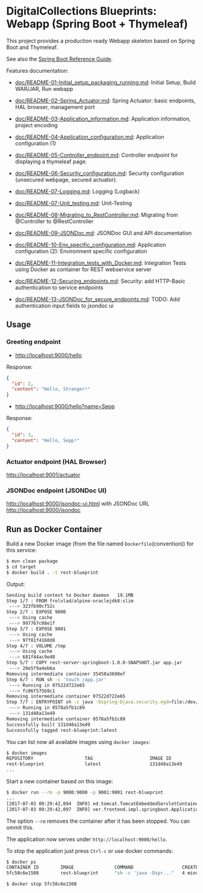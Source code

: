 # DigitalCollections Blueprints: Webapp (Spring Boot + Thymeleaf)

This project provides a production ready Webapp skeleton based on Spring Boot and Thymeleaf.

See also the [Spring Boot Reference Guide](http://docs.spring.io/spring-boot/docs/current/reference/html/index.html).

Features documentation:

- [doc/README-01-Initial_setup_packaging_running.md](doc/README-01-Initial_setup_packaging_running.md): Initial Setup, Build WAR/JAR, Run webapp
- [doc/README-02-Spring_Actuator.md](doc/README-02-Spring_Actuator.md): Spring Actuator: basic endpoints, HAL browser, management port
- [doc/README-03-Application_information.md](doc/README-03-Application_information.md): Application information, project encoding
- [doc/README-04-Application_configuration.md](doc/README-04-Application_configuration.md): Application configuration (1)
- [doc/README-05-Controller_endpoint.md](doc/README-05-Controller_endpoint.md): Controller endpoint for displaying a thymeleaf page.
- [doc/README-06-Security_configuration.md](doc/README-06-Security_configuration.md): Security configuration (unsecured webpage, secured actuator).
- [doc/README-07-Logging.md](doc/README-07-Logging.md): Logging (Logback)


- [doc/README-07-Unit_testing.md](doc/README-07-Unit_testing.md): Unit-Testing
- [doc/README-08-Migrating_to_RestController.md](doc/README-08-Migrating_to_RestController.md): Migrating from @Controller to @RestController
- [doc/README-09-JSONDoc.md](doc/README-09-JSONDoc.md): JSONDoc GUI and API documentation
- [doc/README-10-Env_specific_configuration.md](doc/README-10-Env_specific_configuration.md): Application configuration (2): Environment specific configuration
- [doc/README-11-Integration_tests_with_Docker.md](doc/README-11-Integration_tests_with_Docker.md): Integration Tests using Docker as container for REST webservice server
- [doc/README-12-Securing_endpoints.md](doc/README-12-Securing_endpoints.md): Security: add HTTP-Basic authentication to service endpoints
- [doc/README-13-JSONDoc_for_secure_endpoints.md](doc/README-13-JSONDoc_for_secure_endpoints.md): TODO: Add authentication input fields to jsondoc ui

## Usage

### Greeting endpoint

- <http://localhost:9000/hello>

Response:

```json
{
  "id": 2,
  "content": "Hello, Stranger!"
}
```

- <http://localhost:9000/hello?name=Sepp>

Response:

```json
{
  "id": 3,
  "content": "Hello, Sepp!"
}
```

### Actuator endpoint (HAL Browser)

<http://localhost:9001/actuator>

### JSONDoc endpoint (JSONDoc UI)

<http://localhost:9000/jsondoc-ui.html> with JSONDoc URL <http://localhost:9000/jsondoc>

## Run as Docker Container

Build a new Docker image (from the file named `Dockerfile`(convention)) for this service:
  
```bash
$ mvn clean package
$ cd target
$ docker build . -t rest-blueprint
```

Output:

```bash
Sending build context to Docker daemon   19.1MB
Step 1/7 : FROM frolvlad/alpine-oraclejdk8:slim
 ---> 323fb90cf52c
Step 2/7 : EXPOSE 9000
 ---> Using cache
 ---> 997767c08e1f
Step 3/7 : EXPOSE 9001
 ---> Using cache
 ---> 97f81f4160d8
Step 4/7 : VOLUME /tmp
 ---> Using cache
 ---> 681f44ac9e48
Step 5/7 : COPY rest-server-springboot-1.0.0-SNAPSHOT.jar app.jar
 ---> 20e5f9a4eb6a
Removing intermediate container 35458a3690ef
Step 6/7 : RUN sh -c 'touch /app.jar'
 ---> Running in 07522d722e65
 ---> fc06f575b9c1
Removing intermediate container 07522d722e65
Step 7/7 : ENTRYPOINT sh -c java -Dspring-Djava.security.egd=file:/dev/./urandom -jar /app.jar --server.address=0.0.0.0
 ---> Running in 0578a5fb1c89
 ---> 131d48a13e49
Removing intermediate container 0578a5fb1c89
Successfully built 131d48a13e49
Successfully tagged rest-blueprint:latest
```

You can list now all available images using `docker images`:

```bash
$ docker images                                                                                                                                                                                                                
REPOSITORY                   TAG                     IMAGE ID            CREATED             SIZE
rest-blueprint               latest                  131d48a13e49        36 seconds ago      204MB
...
```

Start a new container based on this image:

```bash
$ docker run --rm -p 9000:9000 -p 9001:9001 rest-blueprint
...
[2017-07-03 09:29:42,094  INFO] ed.tomcat.TomcatEmbeddedServletContainer: 198 [main    ] - Tomcat started on port(s): 9000 (http)
[2017-07-03 09:29:42,097  INFO] ver.frontend.impl.springboot.Application:  57 [main    ] - Started Application in 3.897 seconds (JVM running for 4.503)
```

The option `--rm` removes the container after it has been stopped. You can ommit this.

The application now serves under `http://localhost:9000/hello`.

To stop the application just press `Ctrl-c` or use docker commands:

```bash
$ docker ps                                                                                                                                                                                                                                  
CONTAINER ID        IMAGE               COMMAND                  CREATED             STATUS              PORTS                              NAMES
5fc58c6e1508        rest-blueprint      "sh -c 'java -Dspr..."   4 minutes ago       Up 4 minutes        0.0.0.0:9000-9001->9000-9001/tcp   affectionate_johnson

$ docker stop 5fc58c6e1508
```

